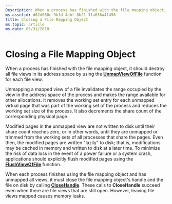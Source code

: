 ```yaml
---
Description: When a process has finished with the file mapping object, it should destroy all file views in its address space by using the UnmapViewOfFile function for each file view.
ms.assetid: d62d068c-9b1d-4dbf-8b21-31a636a41456
title: Closing a File Mapping Object
ms.topic: article
ms.date: 05/31/2018
---
```


# Closing a File Mapping Object

When a process has finished with the file mapping object, it should destroy all file views in its address space by using the [**UnmapViewOfFile**](https://msdn.microsoft.com/en-us/library/Aa366882(v=VS.85).aspx) function for each file view.

Unmapping a mapped view of a file invalidates the range occupied by the view in the address space of the process and makes the range available for other allocations. It removes the working set entry for each unmapped virtual page that was part of the working set of the process and reduces the working set size of the process. It also decrements the share count of the corresponding physical page.

Modified pages in the unmapped view are not written to disk until their share count reaches zero, or in other words, until they are unmapped or trimmed from the working sets of all processes that share the pages. Even then, the modified pages are written "lazily" to disk; that is, modifications may be cached in memory and written to disk at a later time. To minimize the risk of data loss in the event of a power failure or a system crash, applications should explicitly flush modified pages using the [**FlushViewOfFile**](https://msdn.microsoft.com/en-us/library/Aa366563(v=VS.85).aspx) function.

When each process finishes using the file mapping object and has unmapped all views, it must close the file mapping object's handle and the file on disk by calling [**CloseHandle**](https://msdn.microsoft.com/en-us/library/ms724211(v=VS.85).aspx). These calls to **CloseHandle** succeed even when there are file views that are still open. However, leaving file views mapped causes memory leaks.

 

 



